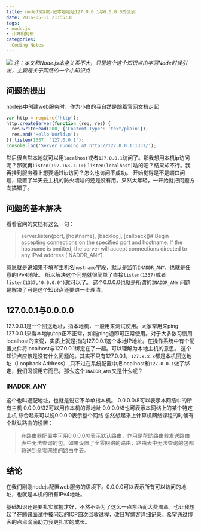 ```yaml
---
title: nodeJS踩坑-记本地地址127.0.0.1与0.0.0.0的区别
date: 2016-05-11 21:55:31
tags:
- node.js
- 计算机网络
categories:
  Coding-Notes
---
```

![](http://image.kbiao.me/16-5-11/42548547.jpg)
*注：本文和Node.js本身关系不大，只是这个这个知识点由学习Node时候引出，主要是关于网络的一个小知识点*
<!-- more -->
## 问题的提出

nodejs中创建web服务时，作为小白的我自然是跟着官网文档走起
```javaScript
var http = require('http');
http.createServer(function (req, res) {
  res.writeHead(200, {'Content-Type': 'text/plain'});
  res.end('Hello World\n');
}).listen(1337, '127.0.0.1');
console.log('Server running at http://127.0.0.1:1337/');
```
然后很自然本地就可以用`localhost`或者`127.0.0.1`访问了。那我想用本机ip访问呢？那就再`listen(192.168.1.10)` `listen(localhost)`啥的吧？结果却不行。我再挂到服务器上想要通过ip访问？怎么也访问不成功。
开始觉得是不是端口问题，设置了半天云主机的防火墙啥的还是没有用。果然太年轻，一开始就把问题方向搞错了。

## 问题的基本解决
看看官网的文档有这么一句：
>server.listen(port, [hostname], [backlog], [callback])#
Begin accepting connections on the specified port and hostname. If the hostname is omitted, the server will accept connections directed to any IPv4 address (INADDR_ANY).

意思就是说如果不填写主机名`hostname`字段，默认是监听`INADDR_ANY`，也就是任意的IPv4地址。
所以解决这个问题就很简单了直接`listen(1337)`或者`listen(1337,'0.0.0.0')`就可以了。 
这个0.0.0.0也就是所谓的`INADDR_ANY`
问题是解决了可是这个知识点还要进一步理清。
## 127.0.0.1与0.0.0.0

127.0.0.1是一个回送地址，指本地机，一般用来测试使用。大家常用来ping 127.0.0.1来看本地ip/tcp正不正常，如能ping通即可正常使用。对于大多数习惯用localhost的来说，实质上就是指向127.0.0.1这个本地IP地址。在操作系统中有个配置文件将localhost与127.0.0.1绑定在了一起。可以理解为本地主机的意思。
这个知识点应该是没有什么问题的。其实不只有127.0.0.1，`127.x.x.x`都是本机回送地址（Loopback Address）,只不过在系统配置中把localhost和`127.0.0.1`做了绑定，我们习惯用它而已。那么这个`INADDR_ANY`又是什么呢？

### INADDR_ANY
这个也叫通配地址，也就是说它不单单指本机。
0.0.0.0/8可以表示本网络中的所有主机
0.0.0.0/32可以用作本机的源地址
0.0.0.0/8也可表示本网络上的某个特定主机
综合起来可以说0.0.0.0表示整个网络
忽然想起来上计算机网络课程的时候有个默认路由的设置：
>在路由器配置中可用0.0.0.0/0表示默认路由，作用是帮助路由器发送路由表中无法查询的包。如果设置了全零网络的路由，路由表中无法查询的包都将送到全零网络的路由中去。

## 结论
在我们刚刚nodejs配置web服务的语境下。0.0.0.0可以表示所有可以访问的地址，也就是本机的所有IPv4地址。

基础知识还是要扎实掌握才好，不然不会为了这么一点东西而大费周章。也让我想起了在腾讯面试中被问起的ICP四次回收过程，改日写博客详细记录。希望通过博客的点点滴滴助力我更扎实的成长。